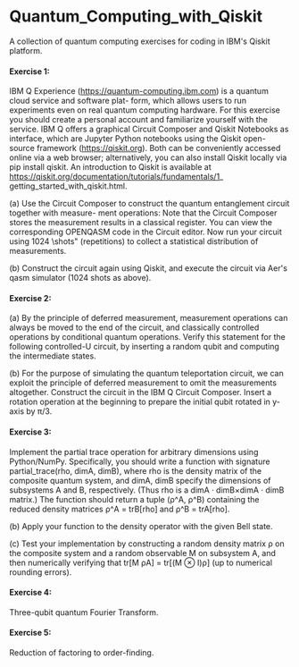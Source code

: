 # Quantum_Computing_with_Qiskit
A collection of quantum computing exercises for coding in IBM's Qiskit platform.

#### Exercise 1:

IBM Q Experience (https://quantum-computing.ibm.com) is a quantum cloud service and software plat-
form, which allows users to run experiments even on real quantum computing hardware. For this exercise you
should create a personal account and familiarize yourself with the service.
IBM Q offers a graphical Circuit Composer and Qiskit Notebooks as interface, which are Jupyter Python
notebooks using the Qiskit open-source framework (https://qiskit.org). Both can be conveniently accessed
online via a web browser; alternatively, you can also install Qiskit locally via pip install qiskit. An
introduction to Qiskit is available at 
https://qiskit.org/documentation/tutorials/fundamentals/1_
getting_started_with_qiskit.html.

(a) Use the Circuit Composer to construct the quantum entanglement circuit together with measure-
ment operations:
Note that the Circuit Composer stores the measurement results in a classical register. You can view the
corresponding OPENQASM code in the Circuit editor. Now run your circuit using 1024 \shots" (repetitions)
to collect a statistical distribution of measurements.

(b) Construct the circuit again using Qiskit, and execute the circuit via Aer's qasm simulator (1024 shots as
above).

#### Exercise 2:

(a) By the principle of deferred measurement, measurement operations can always be moved to the end of the
circuit, and classically controlled operations by conditional quantum operations. Verify this statement for the
following controlled-U circuit, by inserting a random qubit and computing the intermediate states.

(b) For the purpose of simulating the quantum teleportation circuit, we can exploit the principle of deferred
measurement to omit the measurements altogether. Construct the circuit in the IBM Q Circuit Composer. 
Insert a rotation operation at the beginning to prepare the initial qubit rotated in y-axis by π/3.
  
#### Exercise 3:

Implement the partial trace operation for arbitrary dimensions using Python/NumPy. Specifically, you should
write a function with signature partial_trace(rho, dimA, dimB), where rho is the density matrix of the
composite quantum system, and dimA, dimB specify the dimensions of subsystems A and B, respectively. (Thus
rho is a dimA · dimB×dimA · dimB matrix.) The function should return a tuple (ρ^A, ρ^B) containing the reduced
density matrices ρ^A = trB[rho] and ρ^B = trA[rho].

(b) Apply your function to the density operator with the given Bell state.

(c) Test your implementation by constructing a random density matrix ρ on the composite system and a random
observable M on subsystem A, and then numerically verifying that tr[M ρA] = tr[(M ⊗ I)ρ] (up to numerical
rounding errors).

#### Exercise 4: 
Three-qubit quantum Fourier Transform.

#### Exercise 5:
Reduction of factoring to order-finding.
